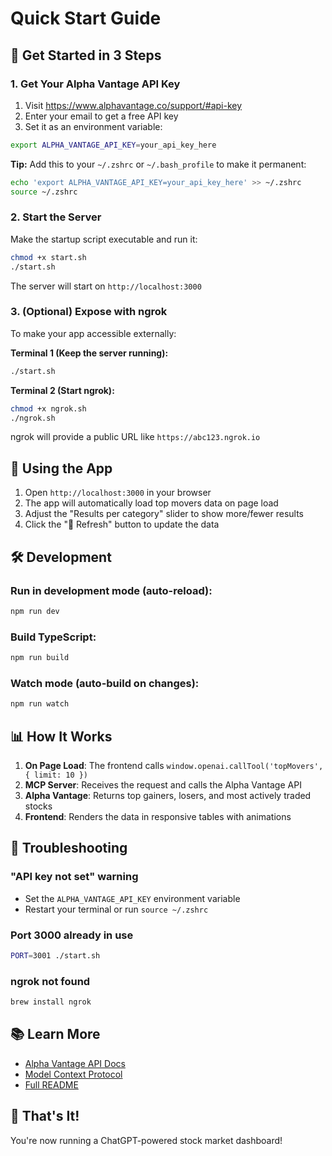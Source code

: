 # Quick Start Guide

## 🚀 Get Started in 3 Steps

### 1. Get Your Alpha Vantage API Key

1. Visit https://www.alphavantage.co/support/#api-key
2. Enter your email to get a free API key
3. Set it as an environment variable:

```bash
export ALPHA_VANTAGE_API_KEY=your_api_key_here
```

**Tip:** Add this to your `~/.zshrc` or `~/.bash_profile` to make it permanent:
```bash
echo 'export ALPHA_VANTAGE_API_KEY=your_api_key_here' >> ~/.zshrc
source ~/.zshrc
```

### 2. Start the Server

Make the startup script executable and run it:

```bash
chmod +x start.sh
./start.sh
```

The server will start on `http://localhost:3000`

### 3. (Optional) Expose with ngrok

To make your app accessible externally:

**Terminal 1 (Keep the server running):**
```bash
./start.sh
```

**Terminal 2 (Start ngrok):**
```bash
chmod +x ngrok.sh
./ngrok.sh
```

ngrok will provide a public URL like `https://abc123.ngrok.io`

## 📱 Using the App

1. Open `http://localhost:3000` in your browser
2. The app will automatically load top movers data on page load
3. Adjust the "Results per category" slider to show more/fewer results
4. Click the "🔄 Refresh" button to update the data

## 🛠️ Development

### Run in development mode (auto-reload):
```bash
npm run dev
```

### Build TypeScript:
```bash
npm run build
```

### Watch mode (auto-build on changes):
```bash
npm run watch
```

## 📊 How It Works

1. **On Page Load**: The frontend calls `window.openai.callTool('topMovers', { limit: 10 })`
2. **MCP Server**: Receives the request and calls the Alpha Vantage API
3. **Alpha Vantage**: Returns top gainers, losers, and most actively traded stocks
4. **Frontend**: Renders the data in responsive tables with animations

## 🔧 Troubleshooting

### "API key not set" warning
- Set the `ALPHA_VANTAGE_API_KEY` environment variable
- Restart your terminal or run `source ~/.zshrc`

### Port 3000 already in use
```bash
PORT=3001 ./start.sh
```

### ngrok not found
```bash
brew install ngrok
```

## 📚 Learn More

- [Alpha Vantage API Docs](https://www.alphavantage.co/documentation/)
- [Model Context Protocol](https://modelcontextprotocol.io/)
- [Full README](./README.md)

## 🎉 That's It!

You're now running a ChatGPT-powered stock market dashboard!

